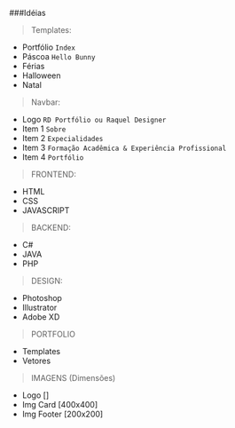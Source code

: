 ###Idéias
> Templates:
- Portfólio `Index` 
- Páscoa `Hello Bunny`
- Férias
- Halloween
- Natal

> Navbar:
- Logo `RD Portfólio ou Raquel Designer`
- Item 1 `Sobre`
- Item 2 `Expecialidades`
- Item 3 `Formação Acadêmica & Experiência Profissional`
- Item 4 `Portfólio`

>FRONTEND:
- HTML
- CSS
- JAVASCRIPT

>BACKEND:
- C#
- JAVA
- PHP

>DESIGN:
- Photoshop
- Illustrator
- Adobe XD

>PORTFOLIO
- Templates
- Vetores

>IMAGENS (Dimensões)
- Logo []
- Img Card [400x400]
- Img Footer [200x200]
